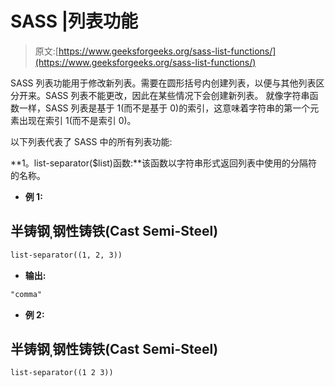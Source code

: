 # SASS |列表功能

> 原文:[https://www.geeksforgeeks.org/sass-list-functions/](https://www.geeksforgeeks.org/sass-list-functions/)

SASS 列表功能用于修改新列表。需要在圆形括号内创建列表，以便与其他列表区分开来。SASS 列表不能更改，因此在某些情况下会创建新列表。
就像字符串函数一样，SASS 列表是基于 1(而不是基于 0)的索引，这意味着字符串的第一个元素出现在索引 1(而不是索引 0)。

以下列表代表了 SASS 中的所有列表功能:

**1。list-separator($list)函数:**该函数以字符串形式返回列表中使用的分隔符的名称。

*   **例 1:**

## 半铸钢ˌ钢性铸铁(Cast Semi-Steel)

```html
list-separator((1, 2, 3))
```

*   **输出:**

```html
"comma"
```

*   **例 2:**

## 半铸钢ˌ钢性铸铁(Cast Semi-Steel)

```html
list-separator((1 2 3))
```